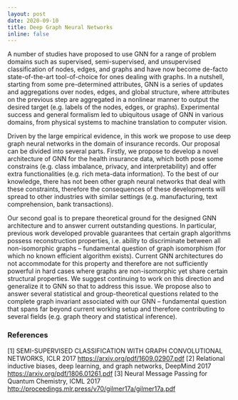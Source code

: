 ```yaml
---
layout: post
date: 2020-09-10
title: Deep Graph Neural Networks
inline: false
---
```


A number of studies have proposed to use GNN for a range of problem domains such as supervised, semi-supervised, and unsupervised classification of nodes, edges, and graphs and have now become de-facto state-of-the-art tool-of-choice for ones dealing with graphs. In a nutshell, starting from some pre-determined attributes, GNN is a series of updates and aggregations over nodes, edges, and global structure, where attributes on the previous step are aggregated in a nonlinear manner to output the desired target (e.g. labels of the nodes, edges, or graphs). Experimental success and general formalism led to ubiquitous usage of GNN in various domains, from physical systems to machine translation to computer vision. 
 
Driven by the large empirical evidence, in this work we propose to use deep graph neural networks in the domain of insurance records. Our proposal can be divided into several parts. Firstly, we propose to develop a novel architecture of GNN for the health insurance data, which both pose some constrains (e.g. class imbalance, privacy, and interpretability) and offer extra functionalities (e.g. rich meta-data information). To the best of our knowledge, there has not been other graph neural networks that deal with these constraints, therefore the consequences of these developments will spread to other industries with similar settings (e.g. manufacturing, text comprehension, bank transactions). 
 
Our second goal is to prepare theoretical ground for the designed GNN architecture and to answer current outstanding questions. In particular, previous work developed provable guarantees that certain graph algorithms possess reconstruction properties, i.e. ability to discriminate between all non-isomorphic graphs – fundamental question of graph isomorphism (for which no known efficient algorithm exists). Current GNN architectures do not accommodate for this property and therefore are not sufficiently powerful in hard cases where graphs are non-isomorphic yet share certain structural properties. We suggest continuing to work on this direction and generalize it to GNN so that to address this issue. We propose also to answer several statistical and group-theoretical questions related to the complete graph invariant associated with our GNN – fundamental question that spans far beyond current working setup and therefore contributing to several fields (e.g. graph theory and statistical inference).
 
### References
[1] SEMI-SUPERVISED CLASSIFICATION WITH GRAPH CONVOLUTIONAL NETWORKS, ICLR 2017 https://arxiv.org/pdf/1609.02907.pdf
[2] Relational inductive biases, deep learning, and graph networks, DeepMind 2017 https://arxiv.org/pdf/1806.01261.pdf
[3] Neural Message Passing for Quantum Chemistry, ICML 2017 http://proceedings.mlr.press/v70/gilmer17a/gilmer17a.pdf